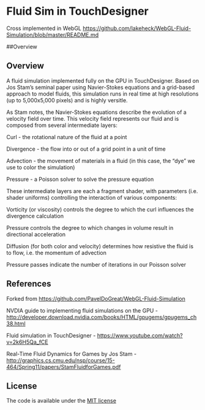 # Fluid Sim in TouchDesigner 

Cross implemented in WebGL https://github.com/lakeheck/WebGL-Fluid-Simulation/blob/master/README.md

##Overview 
## Overview 
A fluid simulation implemented fully on the GPU in TouchDesigner. Based on Jos Stam’s seminal paper using Navier-Stokes equations and a grid-based approach to model fluids, this simulation runs in real time at high resolutions (up to 5,000x5,000 pixels) and is highly versitle. 

As Stam notes, the Navier-Stokes equations describe the evolution of a velocity field over time. This velocity field represents our fluid and is composed from several intermediate layers: 

Curl - the rotational nature of the fluid at a point 

Divergence - the flow into or out of a grid point in a unit of time 

Advection - the movement of materials in a fluid (in this case, the “dye” we use to color the simulation)

Pressure - a Poisson solver to solve the pressure equation

These intermediate layers are each a fragment shader, with parameters (i.e. shader uniforms) controlling the interaction of various components: 

Vorticity (or viscosity) controls the degree to which the curl influences the divergence calculation 

Pressure controls the degree to which changes in volume result in directional acceleration 

Diffusion (for both color and velocity) determines how resistive the fluid is to flow, i.e. the momentum of advection 

Pressure passes indicate the number of iterations in our Poisson solver 


## References

Forked from https://github.com/PavelDoGreat/WebGL-Fluid-Simulation

NVDIA guide to implementing fluid simulations on the GPU - http://developer.download.nvidia.com/books/HTML/gpugems/gpugems_ch38.html

Fluid simulation in TouchDesigner - https://www.youtube.com/watch?v=2k6H5Qa_fCE

Real-Time Fluid Dynamics for Games by Jos Stam - http://graphics.cs.cmu.edu/nsp/course/15-464/Spring11/papers/StamFluidforGames.pdf

## License

The code is available under the [MIT license](LICENSE)
